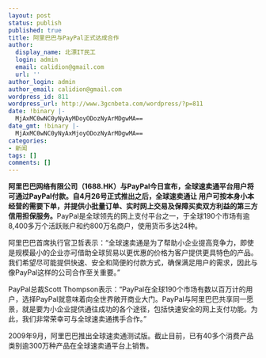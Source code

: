 ```yaml
---
layout: post
status: publish
published: true
title: 阿里巴巴与PayPal正式达成合作
author:
  display_name: 北漂IT民工
  login: admin
  email: calidion@gmail.com
  url: ''
author_login: admin
author_email: calidion@gmail.com
wordpress_id: 811
wordpress_url: http://www.3gcnbeta.com/wordpress/?p=811
date: !binary |-
  MjAxMC0wNC0yNyAyMDoyODozNyArMDgwMA==
date_gmt: !binary |-
  MjAxMC0wNC0yNyAxMjoyODozNyArMDgwMA==
categories:
- 新闻
tags: []
comments: []
---
```

<p><strong>阿里巴巴网络有限公司（1688.HK）与PayPal今日宣布，全球速卖通平台用户将可通过PayPal付款。自4月26号正式推出之后，全球速卖通让 用户可按本身小本经营的需要下单，并提供小批量订单、实时网上交易及保障买卖双方利益的第三方信用担保服务。</strong>PayPal是全球领先的网上支付平台之一，于全球190个市场有逾8,400多万个活跃账户和约800万名商户，使用货币多达24种。</p>
<p>阿里巴巴首席执行官卫哲表示：&ldquo;全球速卖通是为了帮助小企业提高竞争力，即使是规模最小的企业亦可借助全球贸易以更优惠的价格为客户提供更具特色的产品。我们希望尽可能提供快速、安全和简便的付款方式，确保满足用户的需求，因此与像PayPal这样的公司合作至关重要。&rdquo;</p>
<p>PayPal总裁Scott Thompson表示：&ldquo;PayPal在全球190个市场有数以百万计的用户，选择PayPal就意味着向全世界敞开商业大门。PayPal与阿里巴巴共享同一愿景，就是要为小企业提供通往成功的各个途径，包括快速安全的网上支付功能。为此，我们非常荣幸可与全球速卖通携手合作。&rdquo;</p>
<p>2009年9月，阿里巴巴推出全球速卖通测试版。截止目前，已有40多个消费产品类别逾300万种产品在全球速卖通平台上销售。</p>
